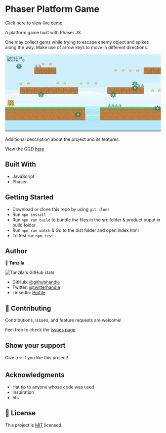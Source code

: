 # Phaser Platform Game

[Click here to view live demo](https://tanzila-abedin.github.io/super-runner/)

A platform game built with Phaser JS.

One may collect gems while trying to escape enemy object and spikes along the way. Make use of arrow keys to move in different directions.

![screenshot](./src/assets/superRunneSS.png)

Additional description about the project and its features.

View the GGD [here](GDD.md)

## Built With

- JavaScript
- Phaser

## Getting Started

- Download or clone this repo by using `git clone `
- Run `npm install`
- Run `npm run build` to bundle the files in the src folder & product ouput in build folder
- Run `npm run watch` & Go to the dist folder and open index.html
- To test run `npm test`

## Author

👤 **Tanzila**

![Tanzila's GitHub stats](https://github-readme-stats.vercel.app/api?username=tanzila-abedin&count_private=true&theme=dark&show_icons=true)

- GitHub: [@githubhandle](https://github.com/tanzila-abedin)
- Twitter: [@twitterhandle](https://twitter.com/TanzilaAbedin)
- LinkedIn: [Profile](https://www.linkedin.com/in/tanzila-abedin-331440b2/)

## 🤝 Contributing

Contributions, issues, and feature requests are welcome!

Feel free to check the [issues page](../../issues/).

## Show your support

Give a ⭐️ if you like this project!

## Acknowledgments

- Hat tip to anyone whose code was used
- Inspiration
- etc

## 📝 License

This project is [MIT](LICENSE) licensed.

